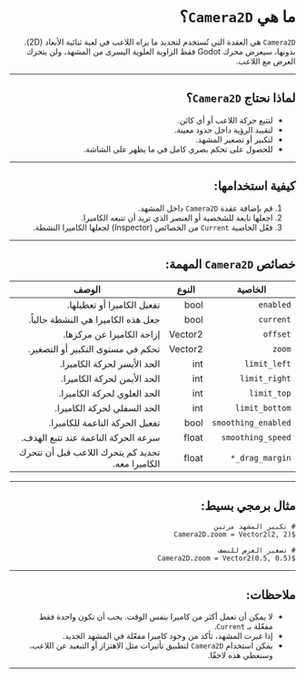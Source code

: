<div dir="rtl">


# ما هي `Camera2D`؟

`Camera2D` هي العقدة التي تُستخدم لتحديد ما يراه اللاعب في لعبة ثنائية الأبعاد (2D).
بدونها، سيعرض محرك Godot فقط الزاوية العلوية اليسرى من المشهد، ولن يتحرك العرض مع اللاعب.

---

## لماذا نحتاج `Camera2D`؟

* لتتبع حركة اللاعب أو أي كائن.
* لتقييد الرؤية داخل حدود معينة.
* لتكبير أو تصغير المشهد.
* للحصول على تحكم بصري كامل في ما يظهر على الشاشة.

---

## كيفية استخدامها:

1. قم بإضافة عقدة `Camera2D` داخل المشهد.
2. اجعلها تابعة للشخصية أو العنصر الذي تريد أن تتبعه الكاميرا.
3. فعّل الخاصية `Current` من الخصائص (Inspector) لجعلها الكاميرا النشطة.

---

## خصائص `Camera2D` المهمة:
| الخاصية             | النوع   | الوصف                                            |
| ------------------- | ------- | ------------------------------------------------ |
| `enabled`           | bool    | تفعيل الكاميرا أو تعطيلها.                       |
| `current`           | bool    | جعل هذه الكاميرا هي النشطة حالياً.               |
| `offset`            | Vector2 | إزاحة الكاميرا عن مركزها.                        |
| `zoom`              | Vector2 | تحكم في مستوى التكبير أو التصغير.                |
| `limit_left`        | int     | الحد الأيسر لحركة الكاميرا.                      |
| `limit_right`       | int     | الحد الأيمن لحركة الكاميرا.                      |
| `limit_top`         | int     | الحد العلوي لحركة الكاميرا.                      |
| `limit_bottom`      | int     | الحد السفلي لحركة الكاميرا.                      |
| `smoothing_enabled` | bool    | تفعيل الحركة الناعمة للكاميرا.                   |
| `smoothing_speed`   | float   | سرعة الحركة الناعمة عند تتبع الهدف.              |
| `drag_margin_*`     | float   | تحديد كم يتحرك اللاعب قبل أن تتحرك الكاميرا معه. |

---

## مثال برمجي بسيط:

```gdscript
# تكبير المشهد مرتين
$Camera2D.zoom = Vector2(2, 2)

# تصغير العرض للنصف
$Camera2D.zoom = Vector2(0.5, 0.5)
```

---

## ملاحظات:

* لا يمكن أن تعمل أكثر من كاميرا بنفس الوقت. يجب أن تكون واحدة فقط مفعّلة بـ `Current`.
* إذا غيرت المشهد، تأكد من وجود كاميرا مفعّلة في المشهد الجديد.
* يمكن استخدام `Camera2D` لتطبيق تأثيرات مثل الاهتزاز أو التبعيد عن اللاعب، وسنغطي هذه لاحقًا.

---

</div>
